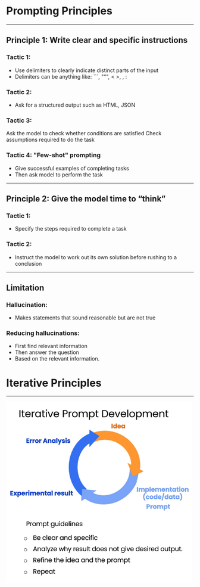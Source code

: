 # Prompting Principles

---

## Principle 1: Write clear and specific instructions

### Tactic 1:

- Use delimiters to clearly indicate distinct parts of the input
- Delimiters can be anything like: ```, """, < >, <tag> </tag>, :

### Tactic 2:

- Ask for a structured output such as HTML, JSON

### Tactic 3:

Ask the model to check whether conditions are satisfied
Check assumptions required to do the task

### Tactic 4: "Few-shot" prompting

- Give successful examples of completing tasks
- Then ask model to perform the task

---

## Principle 2: Give the model time to “think”

### Tactic 1:

- Specify the steps required to complete a task

### Tactic 2:

- Instruct the model to work out its own solution before rushing to a conclusion

---

## Limitation

### Hallucination:

- Makes statements that sound reasonable but are not true

### Reducing hallucinations:

- First find relevant information
- Then answer the question
- Based on the relevant information.

# Iterative Principles

---

<img src=".github/docs/iterative-prompt.png" width="500">